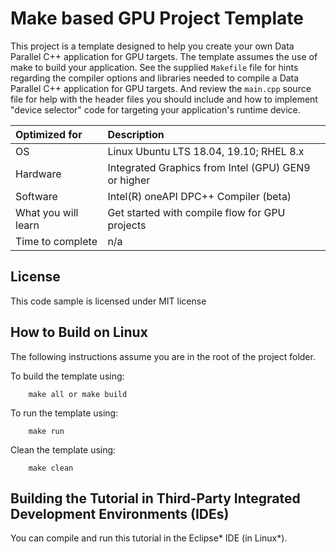# Make based GPU Project Template

This project is a template designed to help you create your own Data Parallel
C++ application for GPU targets. The template assumes the use of make to
build your application. See the supplied `Makefile` file for hints
regarding the compiler options and libraries needed to compile a Data Parallel
C++ application for GPU targets. And review the `main.cpp` source file for
help with the header files you should include and how to implement
"device selector" code for targeting your application's runtime device.

| Optimized for                     | Description
|:---                               |:---
| OS                                | Linux Ubuntu LTS 18.04, 19.10; RHEL 8.x
| Hardware                          | Integrated Graphics from Intel (GPU) GEN9 or higher
| Software                          | Intel(R) oneAPI DPC++ Compiler (beta)
| What you will learn               | Get started with compile flow for GPU projects
| Time to complete                  | n/a

## License

This code sample is licensed under MIT license

## How to Build  on Linux

The following instructions assume you are in the root of the project folder.

To build the template using:
```
    make all or make build
```
To run the template using:
```
    make run
```
Clean the template using:
```
    make clean
```

## Building the Tutorial in Third-Party Integrated Development Environments (IDEs)

You can compile and run this tutorial in the Eclipse* IDE (in Linux*).